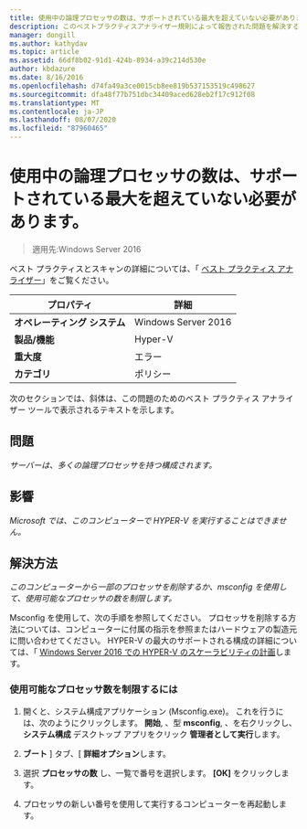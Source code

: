 ```yaml
---
title: 使用中の論理プロセッサの数は、サポートされている最大を超えていない必要があります。
description: このベストプラクティスアナライザー規則によって報告された問題を解決するための手順を示します。
manager: dongill
ms.author: kathydav
ms.topic: article
ms.assetid: 66df8b02-91d1-424b-8934-a39c214d530e
author: kbdazure
ms.date: 8/16/2016
ms.openlocfilehash: d74fa49a3ce0015cb8ee819b537153519c498627
ms.sourcegitcommit: dfa48f77b751dbc34409aced628eb2f17c912f08
ms.translationtype: MT
ms.contentlocale: ja-JP
ms.lasthandoff: 08/07/2020
ms.locfileid: "87960465"
---
```

# <a name="the-number-of-logical-processors-in-use-must-not-exceed-the-supported-maximum"></a>使用中の論理プロセッサの数は、サポートされている最大を超えていない必要があります。

>適用先:Windows Server 2016

ベスト プラクティスとスキャンの詳細については、「 [ベスト プラクティス アナライザー](https://go.microsoft.com/fwlink/?LinkId=122786)」をご覧ください。

|プロパティ|詳細|
|-|-|
|**オペレーティング システム**|Windows Server 2016|
|**製品/機能**|Hyper-V|
|**重大度**|エラー|
|**カテゴリ**|ポリシー|

次のセクションでは、斜体は、この問題のためのベスト プラクティス アナライザー ツールで表示されるテキストを示します。

## <a name="issue"></a>問題

*サーバーは、多くの論理プロセッサを持つ構成されます。*

## <a name="impact"></a>影響

*Microsoft では、このコンピューターで HYPER-V を実行することはできません。*

## <a name="resolution"></a>解決方法

*このコンピューターから一部のプロセッサを削除するか、msconfig を使用して、使用可能なプロセッサの数を制限します。*

Msconfig を使用して、次の手順を参照してください。 プロセッサを削除する方法については、コンピューターに付属の指示を参照またはハードウェアの製造元に問い合わせてください。 HYPER-V の最大のサポートされる構成の詳細については、「 [Windows Server 2016 での HYPER-V のスケーラビリティの計画](../plan/Plan-for-Hyper-V-scalability-in-Windows-Server-2016.md)します。

### <a name="to-limit-the-number-of-available-processors"></a>使用可能なプロセッサ数を制限するには

1.  開くと、システム構成アプリケーション (Msconfig.exe)。 これを行うには、次のようにクリックします。 **開始**, 、型 **msconfig**, 、を右クリックし、 **システム構成** デスクトップ アプリをクリック **管理者として実行**します。

2.  **ブート** ] タブ、[ **詳細オプション**します。

3.  選択 **プロセッサの数** し、一覧で番号を選択します。 **[OK]** をクリックします。

4.  プロセッサの新しい番号を使用して実行するコンピューターを再起動します。



